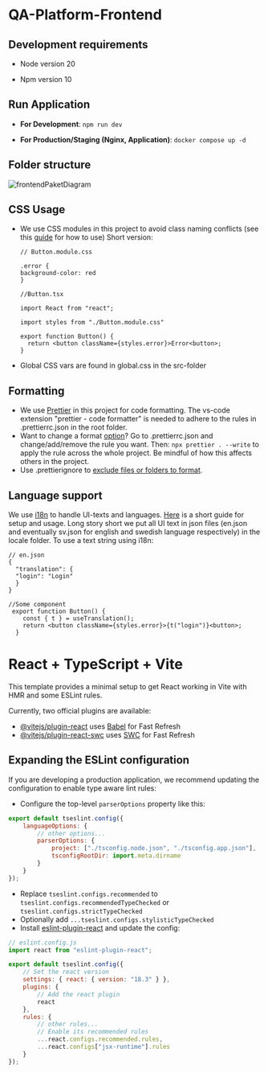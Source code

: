 # QA-Platform-Frontend

## Development requirements

- Node version 20

- Npm version 10

## Run Application

- **For Development**: `npm run dev`

- **For Production/Staging (Nginx, Application)**: `docker compose up -d`

## Folder structure

![frontendPaketDiagram](https://github.com/user-attachments/assets/9305b618-36f2-4772-89c6-0ffcf2e18dcc)

## CSS Usage

- We use CSS modules in this project to avoid class naming conflicts (see this [guide](https://medium.com/@ralph1786/using-css-modules-in-react-app-c2079eadbb87) for how to use) Short version:

    ```
    // Button.module.css

    .error {
    background-color: red
    }
    ```

    ```
    //Button.tsx

    import React from "react";

    import styles from "./Button.module.css"

    export function Button() {
      return <button className={styles.error}>Error<button>;
    }
    ```

- Global CSS vars are found in global.css in the src-folder

## Formatting

- We use [Prettier](https://prettier.io/) in this project for code formatting. The vs-code extension "prettier - code formatter" is needed to adhere to the rules in .prettierrc.json in the root folder.
- Want to change a format [option](https://prettier.io/docs/en/options)? Go to .prettierrc.json and change/add/remove the rule you want. Then: `npx prettier . --write` to apply the rule across the whole project. Be mindful of how this affects others in the project.
- Use .prettierignore to [exclude files or folders to format](https://prettier.io/docs/en/ignore).

## Language support

We use [i18n](https://react.i18next.com/) to handle UI-texts and languages. [Here](https://medium.com/@devpedrodias/how-to-use-i18n-in-your-react-app-1f26deb2a3d8) is a short guide for setup and usage. Long story short we put all UI text in json files (en.json and eventually sv.json for english and swedish language respectively) in the locale folder. To use a text string using i18n:

```
// en.json
{
  "translation": {
  "login": "Login"
  }
}
```

```
//Some component
 export function Button() {
    const { t } = useTranslation();
    return <button className={styles.error}>{t("login")}<button>;
  }
```

# React + TypeScript + Vite

This template provides a minimal setup to get React working in Vite with HMR and some ESLint rules.

Currently, two official plugins are available:

- [@vitejs/plugin-react](https://github.com/vitejs/vite-plugin-react/blob/main/packages/plugin-react/README.md) uses [Babel](https://babeljs.io/) for Fast Refresh
- [@vitejs/plugin-react-swc](https://github.com/vitejs/vite-plugin-react-swc) uses [SWC](https://swc.rs/) for Fast Refresh

## Expanding the ESLint configuration

If you are developing a production application, we recommend updating the configuration to enable type aware lint rules:

- Configure the top-level `parserOptions` property like this:

```js
export default tseslint.config({
    languageOptions: {
        // other options...
        parserOptions: {
            project: ["./tsconfig.node.json", "./tsconfig.app.json"],
            tsconfigRootDir: import.meta.dirname
        }
    }
});
```

- Replace `tseslint.configs.recommended` to `tseslint.configs.recommendedTypeChecked` or `tseslint.configs.strictTypeChecked`
- Optionally add `...tseslint.configs.stylisticTypeChecked`
- Install [eslint-plugin-react](https://github.com/jsx-eslint/eslint-plugin-react) and update the config:

```js
// eslint.config.js
import react from "eslint-plugin-react";

export default tseslint.config({
    // Set the react version
    settings: { react: { version: "18.3" } },
    plugins: {
        // Add the react plugin
        react
    },
    rules: {
        // other rules...
        // Enable its recommended rules
        ...react.configs.recommended.rules,
        ...react.configs["jsx-runtime"].rules
    }
});
```
